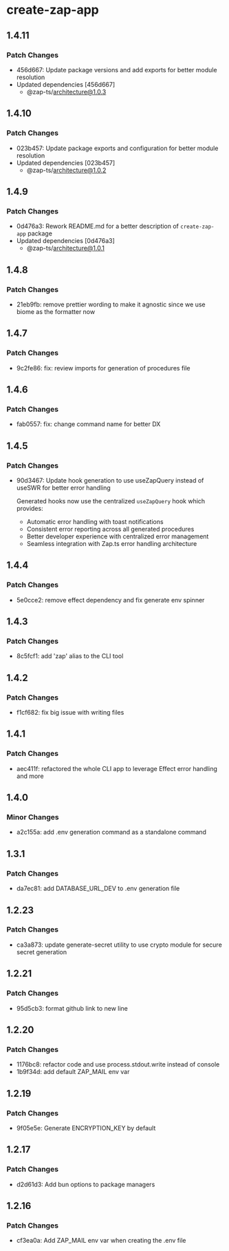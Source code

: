 # create-zap-app

## 1.4.11

### Patch Changes

- 456d667: Update package versions and add exports for better module resolution
- Updated dependencies [456d667]
  - @zap-ts/architecture@1.0.3

## 1.4.10

### Patch Changes

- 023b457: Update package exports and configuration for better module resolution
- Updated dependencies [023b457]
  - @zap-ts/architecture@1.0.2

## 1.4.9

### Patch Changes

- 0d476a3: Rework README.md for a better description of `create-zap-app` package
- Updated dependencies [0d476a3]
  - @zap-ts/architecture@1.0.1

## 1.4.8

### Patch Changes

- 21eb9fb: remove prettier wording to make it agnostic since we use biome as the formatter now

## 1.4.7

### Patch Changes

- 9c2fe86: fix: review imports for generation of procedures file

## 1.4.6

### Patch Changes

- fab0557: fix: change command name for better DX

## 1.4.5

### Patch Changes

- 90d3467: Update hook generation to use useZapQuery instead of useSWR for better error handling

  Generated hooks now use the centralized `useZapQuery` hook which provides:

  - Automatic error handling with toast notifications
  - Consistent error reporting across all generated procedures
  - Better developer experience with centralized error management
  - Seamless integration with Zap.ts error handling architecture

## 1.4.4

### Patch Changes

- 5e0cce2: remove effect dependency and fix generate env spinner

## 1.4.3

### Patch Changes

- 8c5fcf1: add 'zap' alias to the CLI tool

## 1.4.2

### Patch Changes

- f1cf682: fix big issue with writing files

## 1.4.1

### Patch Changes

- aec411f: refactored the whole CLI app to leverage Effect error handling and more

## 1.4.0

### Minor Changes

- a2c155a: add .env generation command as a standalone command

## 1.3.1

### Patch Changes

- da7ec81: add DATABASE_URL_DEV to .env generation file

## 1.2.23

### Patch Changes

- ca3a873: update generate-secret utility to use crypto module for secure secret generation

## 1.2.21

### Patch Changes

- 95d5cb3: format github link to new line

## 1.2.20

### Patch Changes

- 1176bc8: refactor code and use process.stdout.write instead of console
- 1b9f34d: add default ZAP_MAIL env var

## 1.2.19

### Patch Changes

- 9f05e5e: Generate ENCRYPTION_KEY by default

## 1.2.17

### Patch Changes

- d2d61d3: Add bun options to package managers

## 1.2.16

### Patch Changes

- cf3ea0a: Add ZAP_MAIL env var when creating the .env file

